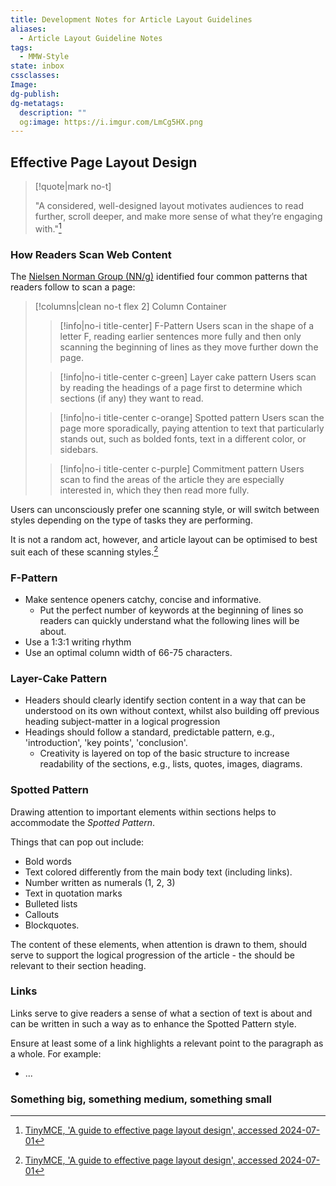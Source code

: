 ```yaml
---
title: Development Notes for Article Layout Guidelines
aliases:
  - Article Layout Guideline Notes
tags:
  - MMW-Style
state: inbox
cssclasses: 
Image: 
dg-publish: 
dg-metatags:
  description: ""
  og:image: https://i.imgur.com/LmCg5HX.png
---
```

## Effective Page Layout Design

> [!quote|mark no-t]
> <br>
> 
> "A considered, well-designed layout motivates audiences to read further, scroll deeper, and make more sense of what they’re engaging with."[^1]

### How Readers Scan Web Content

The [Nielsen Norman Group (NN/g)](https://www.nngroup.com/) identified four common patterns that readers follow to scan a page:

> [!columns|clean no-t flex 2] Column Container
> > [!info|no-i title-center] F-Pattern
> > Users scan in the shape of a letter F, reading earlier sentences more fully and then only scanning the beginning of lines as they move further down the page.
>
> > [!info|no-i title-center c-green] Layer cake pattern
> > Users scan by reading the headings of a page first to determine which sections (if any) they want to read.
> 
> > [!info|no-i title-center c-orange] Spotted pattern
> > Users scan the page more sporadically, paying attention to text that particularly stands out, such as bolded fonts, text in a different color, or sidebars.
>
> > [!info|no-i title-center c-purple] Commitment pattern
> > Users scan to find the areas of the article they are especially interested in, which they then read more fully.

Users can unconsciously prefer one scanning style, or will switch between styles depending on the type of tasks they are performing. 

It is not a random act, however, and article layout can be optimised to best suit each of these scanning styles.[^1]

### F-Pattern

- Make sentence openers catchy, concise and informative.
	- Put the perfect number of keywords at the beginning of lines so readers can quickly understand what the following lines will be about.
- Use a 1:3:1 writing rhythm
- Use an optimal column width of 66-75 characters.

### Layer-Cake Pattern

- Headers should clearly identify section content in a way that can be understood on its own without context, whilst also building off previous heading subject-matter in a logical progression
- Headings should follow a standard, predictable pattern, e.g., 'introduction', 'key points', 'conclusion'.
	- Creativity is layered on top of the basic structure to increase readability of the sections, e.g., lists, quotes, images, diagrams.

### Spotted Pattern

Drawing attention to important elements within sections helps to accommodate the _Spotted Pattern_.

Things that can pop out include:
- Bold words
- Text colored differently from the main body text (including links).
- Number written as numerals (1, 2, 3)
- Text in quotation marks
- Bulleted lists
- Callouts
- Blockquotes.

The content of these elements, when attention is drawn to them, should serve to support the logical progression of the article - the should be relevant to their section heading.

### Links

Links serve to give readers a sense of what a section of text is about and can be written in such a way as to enhance the Spotted Pattern style.

Ensure at least some of a link highlights a relevant point to the paragraph as a whole. For example:
- ...

### Something big, something medium, something small

[^1]: [TinyMCE, 'A guide to effective page layout design', accessed 2024-07-01](https://www.tiny.cloud/blog/effective-page-layout-design/)